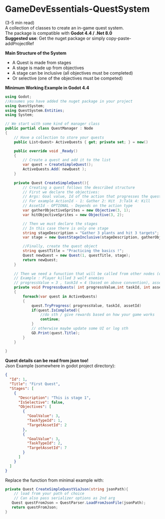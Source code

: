 # GameDevEssentials-QuestSystem  
(3-5 min read)  
A collection of classes to create an in-game quest system.  
The package is compatible with **Godot 4.4 / .Net 8.0**  
**Suggested use**: Get the nuget package or simply copy-paste-addProjectRef

**Main Structure of the System**
- A Quest is made from stages
- A stage is made up from objectives
- A stage can be inclusive (all objectives must be completed)
- Or selective (one of the objectives must be competed)

**Minimum Working Example in Godot 4.4**  
```csharp
using Godot;
//Assumes you have added the nuget package in your project
using QuestSystem;
using QuestSystem.Entities;
using System;

// We start with some kind of manager class 
public partial class QuestManager : Node
{
    // Have a collection to store your quests
    public List<Quest> ActiveQuests { get; private set; } = new()

    public override void _Ready()
    {
        // Create a quest and add it to the list
        var quest = CreateSimpleQuest();
        ActiveQuests.Add( newQuest );
    }
    
    private Quest CreateSimpleQuest(){
        // Creating a quest follows the described structure
        // First we declare the objectives:
        // Args: Goal value, Id of the action that progresses the quest, asset affected
        // For example ActionId - 1: Gather 2: Hit  3:Talk 4: Kill
        // AssetId - OPTIONAL - Depends on the action type
        var gatherObjectiveSprites = new Objective(3, 1);
        var hitObjectiveSprites = new Objective(3, 2);

        // Then we must declare the stages
        // In this case there is only one stage
        string stageDescription = "Gather 3 plants and hit 3 targets";
        var stage = new QuestStageInclusive(stageDescription, gatherObjectiveSprites, hitObjectiveSprites);

        //Finally, create the quest object
        string questTitle = "Practicing the basics !";
        Quest newQuest = new Quest(1, questTitle, stage);
        return newQuest;
    }
    
    // Then we need a funuction that will be called from other nodes (or connected to events/signals)
    // Example : Player killed 3 wolf enemies
    // progressValue = 3 , taskId = 4 (based on above convention), assetId = 5 (for example)
    private void ProgressQuests( int progressValue,int taskId, int assetId = -1)
    {
        foreach(var quest in ActiveQuests)
        {
            quest.TryProgress( progressValue, taskId, assetId)
            if(quest.IsCompleted){
                //do sth / give rewards based on how your game works
                continue;
            }
            // otherwise maybe update some UI or log sth
            GD.Print(quest.Title);
        }
    }
        
}
```

**Quest details can be read from json too!**  
Json Example (somewhere in godot project directory):
```json
{
  "Id": 1,
  "Title": "First Quest",
  "Stages": [
    {
      "Description": "This is stage 1",
      "IsSelective": false,
      "Objectives": [
        {
          "GoalValue": 3,
          "TaskTypeId": 1,
          "TargetAssetId": 2
        },
        {
          "GoalValue": 3,
          "TaskTypeId": 2,
          "TargetAssetId": 7
        }
      ]
    }
  ]
}
```
Replace the function from minimal example with:
```csharp
private Quest CreateSimpleQuestViaJson(string jsonPath){
    // load from your path of choice
    // Can also pass serializer options as 2nd arg
   Quest questFromJson = QuestParser.LoadFromJsonFile(jsonPath);
   return questFromJson;
}
```

